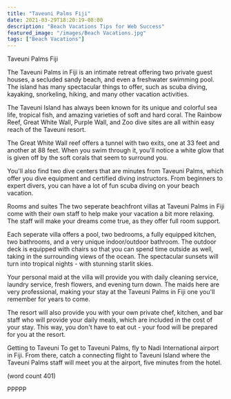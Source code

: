 ```yaml
---
title: "Taveuni Palms Fiji"
date: 2021-03-29T18:20:19-08:00
description: "Beach Vacations Tips for Web Success"
featured_image: "/images/Beach Vacations.jpg"
tags: ["Beach Vacations"]
---
```


Taveuni Palms Fiji

The Taveuni Palms in Fiji is an intimate retreat
offering two private guest houses, a secluded sandy
beach, and even a freshwater swimming pool.  The
island has many spectacular things to offer, such
as scuba diving, kayaking, snorkeling, hiking, and
many other vacation activities.

The Taveuni Island has always been known for its
unique and colorful sea life, tropical fish, and 
amazing varieties of soft and hard coral.  The 
Rainbow Reef, Great White Wall, Purple Wall, and 
Zoo dive sites are all within easy reach of the 
Taveuni resort.

The Great White Wall reef offers a tunnel with two
exits, one at 33 feet and another at 88 feet. When
you swim through it, you'll notice a white glow
that is given off by the soft corals that seem
to surround you.

You'll also find two dive centers that are minutes
from Taveuni Palms, which offer you dive equipment
and certified diving instructors.  From beginners 
to expert divers, you can have a lot of fun scuba
diving on your beach vacation.

Rooms and suites
The two seperate beachfront villas at Taveuni Palms
in Fiji come with their own staff to help make
your vacation a bit more relaxing.  The staff
will make your dreams come true, as they offer
full room support.

Each seperate villa offers a pool, two bedrooms,
a fully equipped kitchen, two bathrooms, and a 
very unique indoor/outdoor bathroom.  The outdoor
deck is equipped with chairs so that you can spend
time outside as well, taking in the surrounding
views of the ocean.  The spectacular sunsets will
turn into tropical nights - with stunning starlit
skies. 

Your personal maid at the villa will provide you
with daily cleaning service, laundry service, 
fresh flowers, and evening turn down.  The maids
here are very professional, making your stay at
the Taveuni Palms in Fiji one you'll remember
for years to come.

The resort will also provide you with your own
private chef, kitchen, and bar staff who will
provide your daily meals, which are included in
the cost of your stay.  This way, you don't have
to eat out - your food will be prepared for you
at the resort.

Getting to Taveuni
To get to Taveuni Palms, fly to Nadi International
airport in Fiji.  From there, catch a connecting
flight to Taveuni Island where the Taveuni Palms
staff will meet you at the airport, five minutes
from the hotel.

(word count 401)

PPPPP
 
